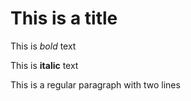 # This is a title
This is *bold* text

This is **italic** text

This is a regular paragraph
with two lines